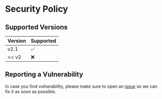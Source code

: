 # Security Policy

## Supported Versions

| Version | Supported          |
| ------- | ------------------ |
|  v2.1   | :white_check_mark: |
| <= v2   | :x:                |

## Reporting a Vulnerability

In case you find vulnerability, please make sure to open an [issue](https://github.com/core/Core/issues) so we can fix it as soon as possible.
